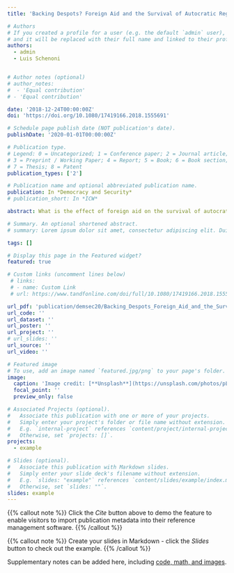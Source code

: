 ```yaml
---
title: 'Backing Despots? Foreign Aid and the Survival of Autocratic Regimes'

# Authors
# If you created a profile for a user (e.g. the default `admin` user), write the username (folder name) here
# and it will be replaced with their full name and linked to their profile.
authors:
  - admin
  - Luis Schenoni


# Author notes (optional)
# author_notes:
#  - 'Equal contribution'
# - 'Equal contribution'

date: '2018-12-24T00:00:00Z'
doi: 'https://doi.org/10.1080/17419166.2018.1555691'

# Schedule page publish date (NOT publication's date).
publishDate: '2020-01-01T00:00:00Z'

# Publication type.
# Legend: 0 = Uncategorized; 1 = Conference paper; 2 = Journal article;
# 3 = Preprint / Working Paper; 4 = Report; 5 = Book; 6 = Book section;
# 7 = Thesis; 8 = Patent
publication_types: ['2']

# Publication name and optional abbreviated publication name.
publication: In *Democracy and Security*
# publication_short: In *ICW*

abstract: What is the effect of foreign aid on the survival of autocratic regimes? Extant work about the effect of foreign aid on the recipient’s political regime has come to contradictory conclusions. Current findings display the full spectrum of possibilities from a democratizing effect to the enhancement of authoritarian survival. While some studies suggest that foreign aid strengthen autocrats and their incentives to cling to power, others have focused on specific periods and donors, thus finding a democratizing effect of foreign aid. In this article, we argue that the effect of foreign aid on autocratic survival does not operate in a direct way, but it is conditional on the levels of political leverage exerted by democratic donors vis-à-vis the autocratic leaders. This leverage, we find, is defined by the capability of democratic donors to back conditionality with effective political pressure. More specifically, we find that given similar levels of aid, autocratic recipients that are highly dependent on the United States—a quintessential democratic donor with extensive political influence—have a shorter survival rate when compared to those with which the United States has weaker ties and thus lower leverage.

# Summary. An optional shortened abstract.
# summary: Lorem ipsum dolor sit amet, consectetur adipiscing elit. Duis posuere tellus ac convallis placerat. Proin tincidunt magna sed ex sollicitudin condimentum.

tags: []

# Display this page in the Featured widget?
featured: true

# Custom links (uncomment lines below)
 # links:
 # - name: Custom Link
 # url: https://www.tandfonline.com/doi/full/10.1080/17419166.2018.1555691

url_pdf: 'publication/demsec20/Backing_Despots_Foreign_Aid_and_the_Survival_of_Autocratic_Regimes.pdf'
url_code: ''
url_dataset: ''
url_poster: ''
url_project: ''
# url_slides: ''
url_source: ''
url_video: ''

# Featured image
# To use, add an image named `featured.jpg/png` to your page's folder.
image:
  caption: 'Image credit: [**Unsplash**](https://unsplash.com/photos/pLCdAaMFLTE)'
  focal_point: ''
  preview_only: false

# Associated Projects (optional).
#   Associate this publication with one or more of your projects.
#   Simply enter your project's folder or file name without extension.
#   E.g. `internal-project` references `content/project/internal-project/index.md`.
#   Otherwise, set `projects: []`.
projects:
  - example

# Slides (optional).
#   Associate this publication with Markdown slides.
#   Simply enter your slide deck's filename without extension.
#   E.g. `slides: "example"` references `content/slides/example/index.md`.
#   Otherwise, set `slides: ""`.
slides: example
---
```


{{% callout note %}}
Click the _Cite_ button above to demo the feature to enable visitors to import publication metadata into their reference management software.
{{% /callout %}}

{{% callout note %}}
Create your slides in Markdown - click the _Slides_ button to check out the example.
{{% /callout %}}

Supplementary notes can be added here, including [code, math, and images](https://wowchemy.com/docs/writing-markdown-latex/).
